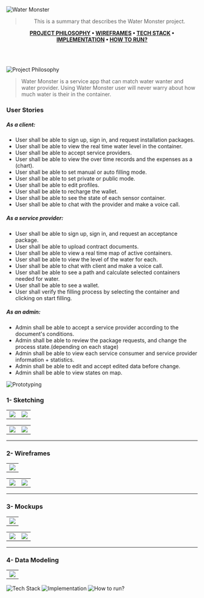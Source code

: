<img src="./src/img/Header.svg" alt="Water Monster" />

<div align="center">

> This is a summary that describes the Water Monster project.

**[PROJECT PHILOSOPHY](https://github.com/abdallahmoubarak/water-monster#project-philosophy) • [WIREFRAMES](https://github.com/abdallahmoubarak/water-monster#prototyping) • [TECH STACK](https://github.com/abdallahmoubarak/water-monster#tech-stack) • [IMPLEMENTATION](https://github.com/abdallahmoubarak/water-monster#implementation) • [HOW TO RUN?](https://github.com/abdallahmoubarak/water-monster#how-to-run)**

</div>

<br><br>

<img id="project-philosophy" src="./src/img/title1.svg" alt="Project Philosophy" />

> Water Monster is a service app that can match water wanter and water provider. Using Water Monster user will never warry about how much water is their in the container.

### User Stories

##### As a client:

- User shall be able to sign up, sign in, and request installation packages.
- User shall be able to view the real time water level in the container.
- User shall be able to accept service providers.
- User shall be able to view the over time records and the expenses as a (chart).
- User shall be able to set manual or auto filling mode.
- User shall be able to set private or public mode.
- User shall be able to edit profiles.
- User shall be able to recharge the wallet.
- User shall be able to see the state of each sensor container.
- User shall be able to chat with the provider and make a voice call.

##### As a service provider:

- User shall be able to sign up, sign in, and request an acceptance package.
- User shall be able to upload contract documents.
- User shall be able to view a real time map of active containers.
- User shall be able to view the level of the water for each.
- User shall be able to chat with client and make a voice call.
- User shall be able to see a path and calculate selected containers needed for water.
- User shall be able to see a wallet.
- User shall verify the filling process by selecting the container and clicking on start filling.

##### As an admin:

- Admin shall be able to accept a service provider according to the document's conditions.
- Admin shall be able to review the package requests, and change the process state.(depending on each stage)
- Admin shall be able to view each service consumer and service provider information + statistics.
- Admin shall be able to edit and accept edited data before change.
- Admin shall be able to view states on map.

<img id="prototyping" src="./src/img/title2.svg" alt="Prototyping" />

### 1- Sketching

<table>
<tr>
<td>
<img src='./src/project_phases/design/wm_client_sketching_v2.png'>
</td>
<td>
<img src='./src/project_phases/design/wm_provider_sketching_v1.png'>
</td>
</tr>

</table>

<table>
<tr>
<td>
<img src='./src/project_phases/design/wm_admin_sketching_v2.png'>
</td>
<td><img src='./src/project_phases/design/wm_system_design_v1.png'>
</td>
</tr>
</table>

---

### 2- Wireframes

<table>
<tr><td>
<img src='./src/project_phases/design/wm_admin_wireframe_v1.png'>
</td>
</tr>
</table>

<table>
<tr><td>
<img src='./src/project_phases/design/wm_client_wireframe_v1.png'>
</td>
<td>
<img src='./src/project_phases/design/wm_provider_wireframe_v1.png'>
</td>
</tr>
</table>

---

### 3- Mockups

<table>
<tr><td>
<img src='./src/project_phases/design/wm_admin_mockup_v1.png'>
</td>
</tr>
</table>

<table>
<tr><td>
<img src='./src/project_phases/design/wm_client_mockup_v1.png'>
</td>
<td>
<img src='./src/project_phases/design/wm_provider_mockup_v1.png'>
</td>
</tr>
</table>

---

### 4- Data Modeling

<table>
<td>
<img src='./src/project_phases/design/data_modeling_v1.png'>
</td></table>

<img id="tech-stack" src="./src/img/title3.svg" alt="Tech Stack" />

<img id="implementation"  src="./src/img/title4.svg" alt="Implementation" />

<img id="how-to-run" src="./src/img/title5.svg" alt="How to run?" />
